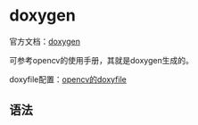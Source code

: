 # doxygen

官方文档：[doxygen](http://www.doxygen.nl/index.html)

可参考opencv的使用手册，其就是doxygen生成的。

doxyfile配置：[opencv的doxyfile](https://github.com/opencv/opencv/blob/master/doc/Doxyfile.in)

## 语法

### 